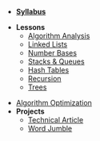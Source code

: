 *  **[Syllabus](README.md)**

- **Lessons**
  - [Algorithm Analysis](https://docs.google.com/presentation/d/1LLLVPl_vpZXz6K1N3vAcrGEBwegaD227A1pYw-fVCBo/edit?usp=sharing)
  - [Linked Lists](https://docs.google.com/presentation/d/191W9PsUSSYaQNrLT64Qf6XsOPnreJh2PtIT4I7tG5i8/edit?usp=sharing)
  - [Number Bases](https://docs.google.com/presentation/d/1QWVzQpxOuFEJQprtch3n5fFeTK1HSCyRmWoNJTYeSNs/edit?usp=sharing)
  - [Stacks & Queues](https://docs.google.com/presentation/d/1bUWZlbnro-y6uCsO586ESgsP0-BX9AcvzjDVfOD0B-U/edit?usp=sharing)
  - [Hash Tables](https://docs.google.com/presentation/d/1JCOxLSAAU0KTqYJFnStt97QILA02Q2oiJI6uP7Jrm10/edit?usp=sharing)
  - [Recursion](https://docs.google.com/presentation/d/1ScT3QmrfnPx07Je1kkamrQcjxBL8sb2H5ZC4_jOP14E/edit?usp=sharing)
  - [Trees](https://docs.google.com/presentation/d/1-xnKG8xS9JVeYbb3JR5AeN7hkCDjH63czjSNQA3LpeM/edit?usp=sharing)
<!--   - [Graphs](https://docs.google.com/presentation/d/1Tn9l5Qu8Y80q5edRehl46q82oLaWeBndj1SarSABIoc/edit?usp=sharing) -->
  - [Algorithm Optimization](https://docs.google.com/presentation/d/1_FEpLqrNV8o0aXN5myAiltkXdlVlp4BE-QTIHPKJHlA/edit?usp=sharing)
- **Projects**
  - [Technical Article](Assignments/TechnicalArticle.md)
  - [Word Jumble](Projects/WordJumble/README.md)
